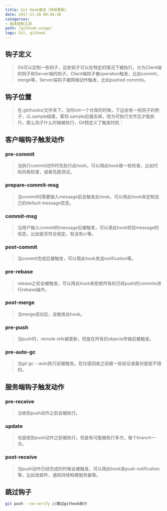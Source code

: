 ```yaml
---
title: Git Hook用法（持续更新）
date: 2017-11-28 00:44:38
categories:
- 版本控制工具
path: /githook-usage/
tags: Git, githook
---
```

## 钩子定义

>Git可以定制一些钩子，这些钩子可以在特定的情况下被执行，分为Client端的钩子和Server端的钩子。Client端钩子被operation触发，比如commit，merge等，Server端钩子被网络动作触发，比如pushed commits。

## 钩子位置

>在.git/hooks/文件夹下。当你init一个仓库的时候，下边会有一些钩子的例子，以.sample结尾，需将.sample后缀去掉，改为可执行文件后才能执行，那么钩子什么时候被执行，Git预定义了触发时机：


## 客户端钩子触发动作

### pre-commit

>当执行commit动作时先执行此hook，可以用此hook做一些检查，比如代码风格检查，或者先跑测试。

### prepare-commit-msg

>当commit时需要输入message前会触发此hook，可以用此hook来定制自己的default message信息。

### commit-msg

>当用户输入commit的message后被触发，可以用此hook校验message的信息，比如是否符合规定，有没有cr等。

### post-commit

>当commit完成后被触发，可以用此hook发送notification等。

### pre-rebase

>rebase之前会被触发，可以用此hook来拒绝所有的已经push的commits进行rebase操作。

### post-merge

>当merge成功后，会触发此hook。

### pre-push 

>当push时，remote refs被更新，但是在所有的objects传输前被触发。

### pre-auto-gc

>当git gc --auto执行前被触发。在垃圾回收之前做一些验证或备份是挺不错的。

## 服务端钩子触发动作

### pre-receive

>当收到push动作之前会被执行。

### update

>也是收到push动作之前被执行，但是有可能被执行多次，每个branch一次。

### post-receive

>当push动作已经完成的时候会被触发，可以用此hook来push notification等，比如发邮件，通知持续构建服务器等。

## 跳过钩子

```bash
git push --no-verify //跳过githook执行
```
